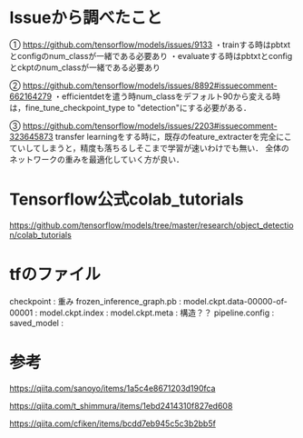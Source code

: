# Issueから調べたこと
① https://github.com/tensorflow/models/issues/9133
・trainする時はpbtxtとconfigのnum_classが一緒である必要あり
・evaluateする時はpbtxtとconfigとckptのnum_classが一緒である必要あり

② https://github.com/tensorflow/models/issues/8892#issuecomment-662164279
・efficientdetを遣う時num_classをデフォルト90から変える時は，fine_tune_checkpoint_type to "detection"にする必要がある．

③ https://github.com/tensorflow/models/issues/2203#issuecomment-323645873
transfer learningをする時に，既存のfeature_extracterを完全にこていしてしまうと，精度も落ちるしそこまで学習が速いわけでも無い．
全体のネットワークの重みを最適化していく方が良い．

# Tensorflow公式colab_tutorials

https://github.com/tensorflow/models/tree/master/research/object_detection/colab_tutorials

# tfのファイル
checkpoint : 重み
frozen_inference_graph.pb : 
model.ckpt.data-00000-of-00001 : 
model.ckpt.index : 
model.ckpt.meta : 構造？？
pipeline.config :
saved_model :

# 参考
https://qiita.com/sanoyo/items/1a5c4e8671203d190fca

https://qiita.com/t_shimmura/items/1ebd2414310f827ed608

https://qiita.com/cfiken/items/bcdd7eb945c5c3b2bb5f
